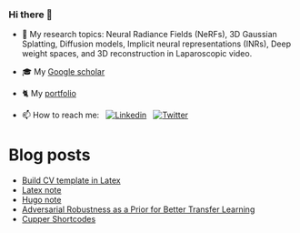 ### Hi there 👋
- 🔬 My research topics: Neural Radiance Fields (NeRFs), 3D Gaussian Splatting, Diffusion models, Implicit neural representations (INRs), Deep weight spaces, and 3D reconstruction in Laparoscopic video.
- 🎓 My [Google scholar](https://scholar.google.com/citations?user=7XpRM4cAAAAJ&hl=en)
- 🐈 My [portfolio](https://www.notion.so/ntkhoa/Portfolio-Tracker-5468e1bcd80942c7a538062288485e6c)

- 📫 How to reach me: &nbsp; [![Linkedin](https://img.shields.io/badge/LinkedIn-0077B5?style=for-the-badge&logo=linkedin&logoColor=white)](https://www.linkedin.com/in/khoa-nt/)
&nbsp; [![Twitter](https://img.shields.io/badge/Twitter-1DA1F2?style=for-the-badge&logo=twitter&logoColor=white
)](https://twitter.com/Khoa_NguyenTuan)
&nbsp;
  

# Blog posts
<!-- BLOG-POST-LIST:START -->
- [Build CV template in Latex](https://khoa-nt.github.io/post/build_latex_cv_template/)
- [Latex note](https://khoa-nt.github.io/post/latex_note/)
- [Hugo note](https://khoa-nt.github.io/post/hugo_note/)
- [Adversarial Robustness as a Prior for Better Transfer Learning](https://khoa-nt.github.io/reviewpaper/adversarial-robustness-as-a-prior-for-better-transfer-learning/)
- [Cupper Shortcodes](https://khoa-nt.github.io/post/cupper-shortcodes/)
<!-- BLOG-POST-LIST:END -->

<!-- [![GitHub](https://i.stack.imgur.com/tskMh.png) GitHub](https://github.com/) -->
<!--
**Khoa-NT/Khoa-NT** is a ✨ _special_ ✨ repository because its `README.md` (this file) appears on your GitHub profile.

Here are some ideas to get you started:

- 🔭 I’m currently working on ...
- 🌱 I’m currently learning ...
- 👯 I’m looking to collaborate on ...
- 🤔 I’m looking for help with ...
- 💬 Ask me about ...
- 📫 How to reach me: ...
- 😄 Pronouns: ...
- ⚡ Fun fact: ...

Get badge from https://github.com/alexandresanlim/Badges4-README.md-Profile#-social-

List icon: https://gist.github.com/rxaviers/7360908

List examples:
https://awesomegithubprofile.tech/

Build partfolio:
https://whizzoe.medium.com/build-your-portfolio-using-this-notion-template-dc77dc6c7031
-->
